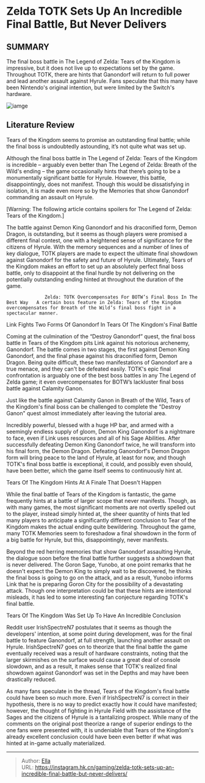# Zelda TOTK Sets Up An Incredible Final Battle, But Never Delivers


## SUMMARY 



  The final boss battle in The Legend of Zelda: Tears of the Kingdom is impressive, but it does not live up to expectations set by the game.   Throughout TOTK, there are hints that Ganondorf will return to full power and lead another assault against Hyrule.   Fans speculate that this many have been Nintendo&#39;s original intention, but were limited by the Switch&#39;s hardware.  

![iamge](https://static1.srcdn.com/wordpress/wp-content/uploads/2023/11/zelda-totk-sets-up-an-incredible-final-battle-but-never-delivers.jpg)

## Literature Review

Tears of the Kingdom seems to promise an outstanding final battle; while the final boss is undoubtedly astounding, it’s not quite what was set up.




Although the final boss battle in The Legend of Zelda: Tears of the Kingdom is incredible – arguably even better than The Legend of Zelda: Breath of the Wild&#39;s ending – the game occasionally hints that there’s going to be a monumentally significant battle for Hyrule. However, this battle, disappointingly, does not manifest. Though this would be dissatisfying in isolation, it is made even more so by the Memories that show Ganondorf commanding an assault on Hyrule.




[Warning: The following article contains spoilers for The Legend of Zelda: Tears of the Kingdom.]

The battle against Demon King Ganondorf and his draconified form, Demon Dragon, is outstanding, but it seems as though players were promised a different final contest, one with a heightened sense of significance for the citizens of Hyrule. With the memory sequences and a number of lines of key dialogue, TOTK players are made to expect the ultimate final showdown against Ganondorf for the safety and future of Hyrule. Ultimately, Tears of the Kingdom makes an effort to set up an absolutely perfect final boss battle, only to disappoint at the final hurdle by not delivering on the potentially outstanding ending hinted at throughout the duration of the game.

                  Zelda: TOTK Overcompensates For BOTW’s Final Boss In The Best Way   A certain boss feature in Zelda: Tears of the Kingdom overcompensates for Breath of the Wild’s final boss fight in a spectacular manner.   


 Link Fights Two Forms Of Ganondorf In Tears Of The Kingdom&#39;s Final Battle 
         




Coming at the culmination of the “Destroy Ganondorf” quest, the final boss battle in Tears of the Kingdom pits Link against his notorious archenemy, Ganondorf. The battle comes in two stages, the first against Demon King Ganondorf, and the final phase against his draconified form, Demon Dragon. Being quite difficult, these two manifestations of Ganondorf are a true menace, and they can&#39;t be defeated easily. TOTK&#39;s epic final confrontation is arguably one of the best boss battles in any The Legend of Zelda game; it even overcompensates for BOTW’s lackluster final boss battle against Calamity Ganon.



Just like the battle against Calamity Ganon in Breath of the Wild, Tears of the Kingdom&#39;s final boss can be challenged to complete the &#34;Destroy Ganon&#34; quest almost immediately after leaving the tutorial area.




Incredibly powerful, blessed with a huge HP bar, and armed with a seemingly endless supply of gloom, Demon King Ganondorf is a nightmare to face, even if Link uses resources and all of his Sage Abilities. After successfully defeating Demon King Ganondorf twice, he will transform into his final form, the Demon Dragon. Defeating Ganondorf&#39;s Demon Dragon form will bring peace to the land of Hyrule, at least for now, and though TOTK&#39;s final boss battle is exceptional, it could, and possibly even should, have been better, which the game itself seems to continuously hint at.






 Tears Of The Kingdom Hints At A Finale That Doesn&#39;t Happen 
          

While the final battle of Tears of the Kingdom is fantastic, the game frequently hints at a battle of larger scope that never manifests. Though, as with many games, the most significant moments are not overtly spelled out to the player, instead simply hinted at, the sheer quantity of hints that led many players to anticipate a significantly different conclusion to Tear of the Kingdom makes the actual ending quite bewildering. Throughout the game, many TOTK Memories seem to foreshadow a final showdown in the form of a big battle for Hyrule, but this, disappointingly, never manifests.

Beyond the red herring memories that show Ganondorf assaulting Hyrule, the dialogue soon before the final battle further suggests a showdown that is never delivered. The Goron Sage, Yunobo, at one point remarks that he doesn&#39;t expect the Demon King to simply wait to be discovered, he thinks the final boss is going to go on the attack, and as a result, Yunobo informs Link that he is preparing Goron City for the possibility of a devastating attack. Though one interpretation could be that these hints are intentional misleads, it has led to some interesting fan conjecture regarding TOTK&#39;s final battle.






 Tears Of The Kingdom Was Set Up To Have An Incredible Conclusion 
          

Reddit user IrishSpectreN7 postulates that it seems as though the developers&#39; intention, at some point during development, was for the final battle to feature Ganondorf, at full strength, launching another assault on Hyrule. IrishSpectreN7 goes on to theorize that the final battle the game eventually received was a result of hardware constraints, noting that the larger skirmishes on the surface would cause a great deal of console slowdown, and as a result, it makes sense that TOTK&#39;s realized final showdown against Ganondorf was set in the Depths and may have been drastically reduced.


 




As many fans speculate in the thread, Tears of the Kingdom&#39;s final battle could have been so much more. Even if IrishSpectreN7 is correct in their hypothesis, there is no way to predict exactly how it could have manifested; however, the thought of fighting in Hyrule Field with the assistance of the Sages and the citizens of Hyrule is a tantalizing prospect. While many of the comments on the original post theorize a range of superior endings to the one fans were presented with, it is undeniable that Tears of the Kingdom&#39;s already excellent conclusion could have been even better if what was hinted at in-game actually materialized.



---

> Author: [Ella](https://instagram.hk.cn/)  
> URL: https://instagram.hk.cn/gaming/zelda-totk-sets-up-an-incredible-final-battle-but-never-delivers/  


